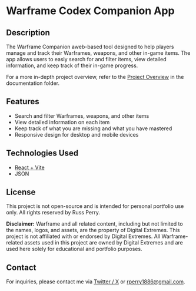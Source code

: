 # Warframe Codex Companion App

## Description

The Warframe Companion aweb-based tool designed to help players manage and track their Warframes, weapons, and other in-game items. The app allows users to easly search for and filter items, view detailed information, and keep track of their in-game progress.

For a more in-depth project overview, refer to the [Project Overview](documentation/ProjectOverview.md) in the documentation folder.

## Features

- Search and filter Warframes, weapons, and other items
- View detailed information on each item
- Keep track of what you are missing and what you have mastered
- Responsive design for desktop and mobile devices

## Technologies Used

- [React + Vite](https://vitejs.dev/guide/)
- JSON

## License

This project is not open-source and is intended for personal portfolio use only. All rights reserved by Russ Perry.

**Disclaimer:** Warframe and all related content, including but not limited to the names, logos, and assets, are the property of Digital Extremes. This project is not affiliated with or endorsed by Digital Extremes. All Warframe-related assets used in this project are owned by Digital Extremes and are used here solely for educational and portfolio purposes.

## Contact

For inquiries, please contact me via [Twitter / X](https://x.com/russintech) or [rperry1886@gmail.com](mailto:rperry1886@gmail.com).
